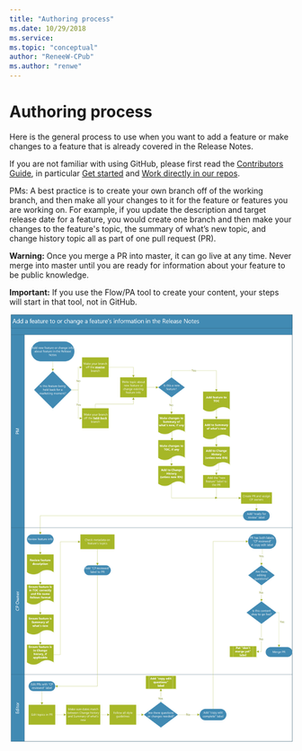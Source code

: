 ```yaml
---
title: "Authoring process"
ms.date: 10/29/2018
ms.service: 
ms.topic: "conceptual"
author: "ReneeW-CPub"
ms.author: "renwe"
---
```

# Authoring process

Here is the general process to use when you want to add a feature or make changes to a feature that is already covered in the Release Notes. 

If you are not familiar with using GitHub, please first read the [Contributors Guide](contributors-guide.md), in particular [Get started](get-started.md) and [Work directly in our repos](work-repos.md).

PMs: A best practice is to create your own branch off of the working branch, and then make all your changes to it for the feature or features you are working on. For example, if you update the description and target release date for a feature, you would create one branch and then make your changes to the feature's topic, the summary of what’s new topic, and change history topic all as part of one pull request (PR). 

**Warning:** Once you merge a PR into master, it can go live at any time. Never merge into master until you are ready for information about your feature to be public knowledge. 

**Important:** If you use the Flow/PA tool to create your content, your steps will start in that tool, not in GitHub. 

 ![](media/rn-add-change-feature.png)

